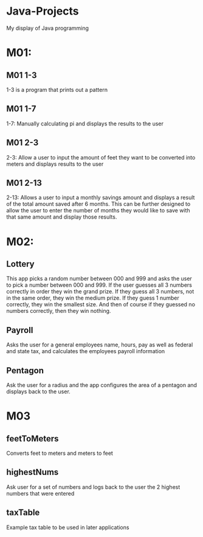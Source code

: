 # Java-Projects
My display of Java programming

<h1>M01:</h1>

<h2>M01 1-3</h2>
<p>1-3 is a program that prints out a pattern</p>

<h2>M01 1-7</h2>
<p>1-7: Manually calculating pi and displays the results to the user</p>

<h2>M01 2-3</h2>
<p>2-3: Allow a user to input the amount of feet they want to be converted into meters and displays results to the user</p>

<h2>M01 2-13</h2>
<p>2-13: Allows a user to input a monthly savings amount and displays a result of the total amount saved after 6 months. This can be further designed to allow the user to enter the number of months they would like to save with that same amount and display those results.</p>

<h1>M02:</h2>

<h2>Lottery</h2>
<p>This app picks a random number between 000 and 999 and asks the user to pick a number between 000 and 999. If the user guesses all 3 numbers correctly in order they win the grand prize. If they guess all 3 numbers, not in the same order, they win the medium prize. If they guess 1 number correctly, they win the smallest size. And then of course if they guessed no numbers correctly, then they win nothing.</p>

<h2>Payroll</h2>
<p>Asks the user for a general employees name, hours, pay as well as federal and state tax, and calculates the employees payroll information</p>

<h2>Pentagon</h2>
<p>Ask the user for a radius and the app configures the area of a pentagon and displays back to the user.</p>

<h1>M03</h1>
<h2>feetToMeters</h2>
<p>Converts feet to meters and meters to feet</p>

<h2>highestNums</h2>
<p>Ask user for a set of numbers and logs back to the user the 2 highest numbers that were entered</p>

<h2>taxTable</h2>
<p>Example tax table to be used in later applications</p>
